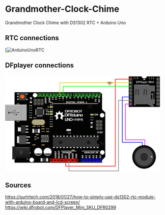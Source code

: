 # Grandmother-Clock-Chime
Grandmother Clock Chime with DS1302 RTC + Arduino Uno 

## RTC connections



[![ArduinoUnoRTC](https://i0.wp.com/surtrtech.com/wp-content/uploads/2018/01/4f79e-1.png?resize=640%2C454&ssl=1)


## DFplayer connections



![DFplayer](https://raw.githubusercontent.com/DFRobot/DFRobotMediaWikiImage/master/Image/playerMini.png)








## Sources
https://surtrtech.com/2018/01/27/how-to-simply-use-ds1302-rtc-module-with-arduino-board-and-lcd-screen/
https://wiki.dfrobot.com/DFPlayer_Mini_SKU_DFR0299
